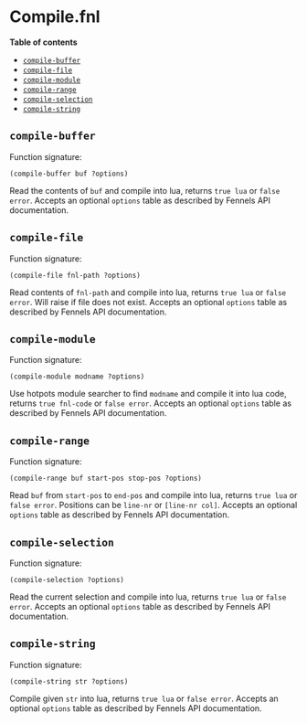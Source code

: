 # Compile.fnl

**Table of contents**

- [`compile-buffer`](#compile-buffer)
- [`compile-file`](#compile-file)
- [`compile-module`](#compile-module)
- [`compile-range`](#compile-range)
- [`compile-selection`](#compile-selection)
- [`compile-string`](#compile-string)

## `compile-buffer`
Function signature:

```
(compile-buffer buf ?options)
```

Read the contents of `buf` and compile into lua, returns `true lua` or
  `false error`. Accepts an optional `options` table as described by Fennels
  API documentation.

## `compile-file`
Function signature:

```
(compile-file fnl-path ?options)
```

Read contents of `fnl-path` and compile into lua, returns `true lua` or
  `false error`. Will raise if file does not exist. Accepts an optional
  `options` table as described by Fennels API documentation.

## `compile-module`
Function signature:

```
(compile-module modname ?options)
```

Use hotpots module searcher to find `modname` and compile it into lua code,
  returns `true fnl-code` or `false error`. Accepts an optional `options` table
  as described by Fennels API documentation.

## `compile-range`
Function signature:

```
(compile-range buf start-pos stop-pos ?options)
```

Read `buf` from `start-pos` to `end-pos` and compile into lua, returns `true
  lua` or `false error`. Positions can be `line-nr` or `[line-nr col]`. Accepts
  an optional `options` table as described by Fennels API documentation.

## `compile-selection`
Function signature:

```
(compile-selection ?options)
```

Read the current selection and compile into lua, returns `true lua` or
  `false error`. Accepts an optional `options` table as described by Fennels
  API documentation.

## `compile-string`
Function signature:

```
(compile-string str ?options)
```

Compile given `str` into lua, returns `true lua` or `false error`. Accepts
  an optional `options` table as described by Fennels API documentation.


<!-- Generated with Fenneldoc v0.1.9
     https://gitlab.com/andreyorst/fenneldoc -->
